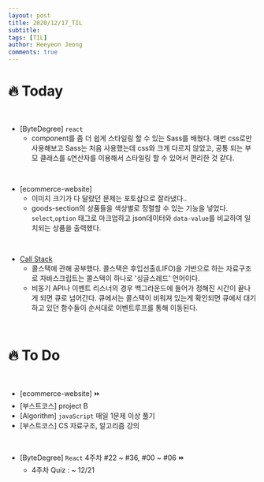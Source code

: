 ```yaml
---
layout: post
title: 2020/12/17_TIL
subtitle:
tags: [TIL]
author: Heeyeon Jeong
comments: true
---
```


# 🔥 Today

<br>

- [ByteDegree] `react`
  - component를 좀 더 쉽게 스타일링 할 수 있는 Sass를 배웠다. 매번 css로만 사용해보고 Sass는 처음 사용했는데 css와 크게 다르지 않았고, 공통 되는 부모 클래스를 `&`연산자를 이용해서 스타일링 할 수 있어서 편리한 것 같다.

<br>

- [ecommerce-website]
  - 이미지 크기가 다 달랐던 문제는 포토샵으로 잘라냈다..
  - goods-section의 상품들을 색상별로 정렬할 수 있는 기능을 넣었다. `select`,`option` 태그로 마크업하고 json데이터와 `data-value`를 비교하여 일치되는 상품을 출력했다.

<br>

- [Call Stack](https://heeyeonjeong.tistory.com/69)
  - 콜스택에 관해 공부했다. 콜스택은 후입선출(LIFO)을 기반으로 하는 자료구조로 자바스크립트는 콜스택이 하나로 '싱글스레드' 언어이다.
  - 비동기 API나 이벤트 리스너의 경우 백그라운드에 들어가 정해진 시간이 끝나게 되면 큐로 넘어간다. 큐에서는 콜스택이 비워져 있는게 확인되면 큐에서 대기하고 있던 함수들이 순서대로 이벤트루프를 통해 이동된다.

<br>

# 🔥 To Do

<br>

- [ecommerce-website] ⏩
- [부스트코스] project B
- [Algorithm] `javaScript` 매일 1문제 이상 풀기
- [부스트코스] CS 자료구조, 알고리즘 강의

<br>

- [ByteDegree] `React` 4주차 #22 ~ #36, #00 ~ #06 ⏩
  - 4주차 Quiz : ~ 12/21
